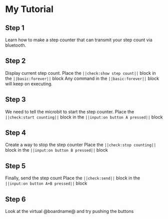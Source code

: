 # My Tutorial

## Step 1

Learn how to make a step counter that can transmit your step count via bluetooth.

## Step 2

Display current step count.
Place the ``||check:show step count||`` block in the ``||basic:forever||`` block
Any command in the ``||basic:forever||`` block will keep on executing.

## Step 3

We need to tell the microbit to start the step counter.
Place the ``||check:start counting||`` block in the ``||input:on button A pressed||`` block


## Step 4

Create a way to stop the step counter
Place the ``||check:stop counting||`` block in the ``||input:on button B pressed||`` block


## Step 5

Finally, send the step count
Place the ``||check:send||`` block in the ``||input:on button A+B pressed||`` block


## Step 6
Look at the virtual @boardname@ and try pushing the buttons
